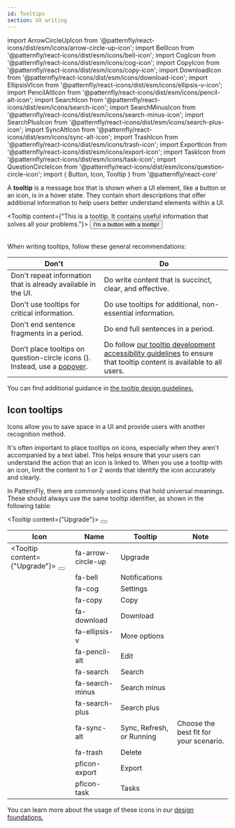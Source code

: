 ```yaml
---
id: Tooltips
section: UX writing
---
```


import ArrowCircleUpIcon from '@patternfly/react-icons/dist/esm/icons/arrow-circle-up-icon';
import BellIcon from '@patternfly/react-icons/dist/esm/icons/bell-icon';
import CogIcon from '@patternfly/react-icons/dist/esm/icons/cog-icon';
import CopyIcon from '@patternfly/react-icons/dist/esm/icons/copy-icon';
import DownloadIcon from '@patternfly/react-icons/dist/esm/icons/download-icon';
import EllipsisVIcon from '@patternfly/react-icons/dist/esm/icons/ellipsis-v-icon';
import PencilAltIcon from '@patternfly/react-icons/dist/esm/icons/pencil-alt-icon';
import SearchIcon from '@patternfly/react-icons/dist/esm/icons/search-icon';
import SearchMinusIcon from '@patternfly/react-icons/dist/esm/icons/search-minus-icon';
import SearchPlusIcon from '@patternfly/react-icons/dist/esm/icons/search-plus-icon';
import SyncAltIcon from '@patternfly/react-icons/dist/esm/icons/sync-alt-icon';
import TrashIcon from '@patternfly/react-icons/dist/esm/icons/trash-icon';
import ExportIcon from '@patternfly/react-icons/dist/esm/icons/export-icon';
import TaskIcon from '@patternfly/react-icons/dist/esm/icons/task-icon';
import QuestionCircleIcon from '@patternfly/react-icons/dist/esm/icons/question-circle-icon';
import { Button, Icon, Tooltip } from '@patternfly/react-core'

A **tooltip** is a message box that is shown when a UI element, like a button or an icon, is in a hover state. They contain short descriptions that offer additional information to help users better understand elements within a UI.

<Tooltip content={"This is a tooltip. It contains useful information that solves all your problems."}>
      <Button>I'm a button with a tooltip!</Button>
</Tooltip>
<br />
<br />

When writing tooltips, follow these general recommendations:

<div class="ws-content-table">

| **Don't** | **Do** |
|----------------------------------------|---------------------|
| Don't repeat information that is already available in the UI. | Do write content that is succinct, clear, and effective. |
| Don't use tooltips for critical information. | Do use tooltips for additional, non-essential information. |
| Don't end sentence fragments in a period. | Do end full sentences in a period. |
| Don’t place tooltips on question-circle icons (<QuestionCircleIcon />). Instead, use a [popover](/components/popover).   | Do follow [our tooltip development accessibility guidelines](/components/tooltip/accessibility) to ensure that tooltip content is available to all users.|

</div>

You can find additional guidance in [the tooltip design guidelines.](/components/tooltip/design-guidelines)

## Icon tooltips 
Icons allow you to save space in a UI and provide users with another recognition method.

It's often important to place tooltips on icons, especially when they aren't accompanied by a text label. This helps ensure that your users can understand the action that an icon is linked to. When you use a tooltip with an icon, limit the content to 1 or 2 words that identify the icon accurately and clearly. 

In PatternFly, there are commonly used icons that hold universal meanings. These should always use the same tooltip identifier, as shown in the following table: 

<Tooltip content={"Upgrade"}> <Button variant="plain"> <ArrowCircleUpIcon /></Button> </Tooltip>

|**Icon**  | **Name** | **Tooltip** | **Note** |
|------------|-----------|-----------|---- |
| <Tooltip content={"Upgrade"}> <Button variant="plain"> <ArrowCircleUpIcon /></Button> </Tooltip> | fa-arrow-circle-up | Upgrade |
| <BellIcon />  | fa-bell | Notifications |
| <CogIcon />  | fa-cog | Settings |
| <CopyIcon />  | fa-copy | Copy |
| <DownloadIcon />  | fa-download | Download |
| <EllipsisVIcon />  | fa-ellipsis-v | More options | 
| <PencilAltIcon />  | fa-pencil-alt | Edit |
| <SearchIcon />  | fa-search | Search |
| <SearchMinusIcon />  | fa-search-minus | Search minus | 
| <SearchPlusIcon />  | fa-search-plus | Search plus |
| <SyncAltIcon />  | fa-sync-alt | Sync, Refresh, or Running | Choose the best fit for your scenario.|
| <TrashIcon />  | fa-trash | Delete | 
| <ExportIcon />  | pficon-export | Export |
| <TaskIcon />  | pficon-task | Tasks | 

You can learn more about the usage of these icons in our [design foundations.](/design-foundations/icons)